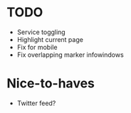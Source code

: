 # TODO
- Service toggling
- Highlight current page
- Fix for mobile
- Fix overlapping marker infowindows

# Nice-to-haves
- Twitter feed?